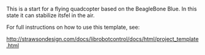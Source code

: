 This is a start for a flying quadcopter based on the BeagleBone Blue. In this state it can stabilize itsfel in the air.

For full instructions on how to use this template, see:

<http://strawsondesign.com/docs/librobotcontrol/docs/html/project_template.html>
